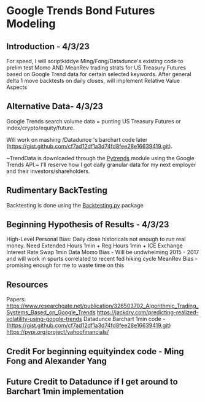 # Google Trends Bond Futures Modeling

## Introduction - 4/3/23 

For speed, I will scriptkiddye Ming/Fong/Datadunce's existing code to prelim test Momo AND MeanRev trading strats for US Treasury Futures 
based on Google Trend data for certain selected keywords. After general delta 1 move backtests on daily closes, will implement Relative Value Aspects

## Alternative Data- 4/3/23 
Google Trends search volume data = punting US Treasury Futures or index/crypto/equity/future.

Will work on mashing /Datadunce 's barchart code later (https://gist.github.com/cf7ad12df1a3d74fd8fee28e16639419.git).

~TrendData is downloaded through the [Pytrends](https://pypi.org/project/pytrends/) module using the Google Trends API.~ I'll reserve how I got daily granular data for my next employer and their investors/shareholders.

## Rudimentary BackTesting
Backtesting is done using the [Backtesting.py](https://kernc.github.io/backtesting.py/) package

## Beginning Hypothesis of Results - 4/3/23

High-Level Personal Bias: Daily close historicals not enough to run real money. Need Extended Hours 1min + Reg Hours 1min + ICE Exchange Interest Rate Swap 1min Data 
Momo Bias - Will be undwhelming 2015 - 2017 and will work in spurts correlated to recent fed hiking cycle
MeanRev Bias - promising enough for me to waste time on this


## Resources
Papers: https://www.researchgate.net/publication/326503702_Algorithmic_Trading_Systems_Based_on_Google_Trends
https://jackdry.com/predicting-realized-volatility-using-google-trends
Datadunce Barchart 1min code - (https://gist.github.com/cf7ad12df1a3d74fd8fee28e16639419.git)
https://pypi.org/project/yahoofinancials/ 

## Credit For beginning equityindex code - Ming Fong and Alexander Yang 
## Future Credit to Datadunce if I get around to Barchart 1min implementation
